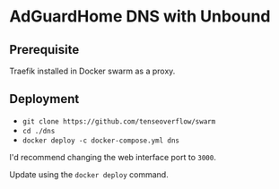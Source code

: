 # AdGuardHome DNS with Unbound

## Prerequisite

Traefik installed in Docker swarm as a proxy.

## Deployment

* `git clone https://github.com/tenseoverflow/swarm`
* `cd ./dns`
* `docker deploy -c docker-compose.yml dns`

I'd recommend changing the web interface port to `3000`.

Update using the `docker deploy` command.